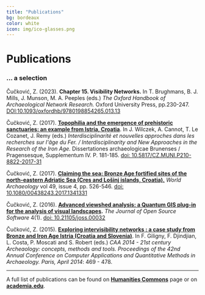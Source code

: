 ```yaml
---
title: "Publications"
bg: bordeaux
color: white
icon: img/ico-glasses.png
---
```


# Publications

### ... a selection
Čučković, Z. (2023). **Chapter 15. Visibility Networks.** In T. Brughmans, B. J. Mills, J. Munson, M. A. Peeples (eds.) *The Oxford Handbook of Archaeological Network Research.* Oxford University Press, pp.230-247. [DOI:10.1093/oxfordhb/9780198854265.013.13](https://dx.doi.org/10.1093/oxfordhb/9780198854265.013.13)

Čučković, Z. (2017). **[Topophilia and the emergence of prehistoric sanctuaries: an example from Istria, Croatia](https://zoran.hcommons.org/2018/topophilia-article)**. In J. Wilczek, A. Cannot, T. Le Cozanet, J. Remy (eds.) *Interdisciplinarité et nouvelles approches dans les recherches sur l'âge du Fer. / Interdisciplinarity and New Approaches in the Research of the Iron Age.* Dissertationes archaeologicae Brunenses / Pragensesque, Supplementum IV. P. 181-185.  [doi: 10.5817/CZ.MUNI.P210-8822-2017-31](https://dx.doi.org/10.5817/CZ.MUNI.P210-8822-2017-31)
  
Čučković, Z. (2017). [**Claiming the sea: Bronze Age fortified sites of the north-eastern Adriatic Sea (Cres and Lošinj islands, Croatia).**](https://zoran.hcommons.org/2017/claiming-the-sea) _World Archaeology_ vol 49, issue 4, pp. 526-546. [doi: 10.1080/00438243.2017.1341331](http://dx.doi.org/10.1080/00438243.2017.1341331)  
  
Čučković, Z. (2016). **[Advanced viewshed analysis: a Quantum GIS plug-in for the analysis of visual landscapes](https://zoran.hcommons.org/2016/article-joss).** _The Journal of Open Source Software_ 4(1). [doi: 10.21105/joss.00032](http://joss.theoj.org/papers/10.21105/joss.00032)  
  
Čučković, Z. (2015). [**Exploring intervisibility networks : a case study from Bronze and Iron Age Istria (Croatia and Slovenia)**](https://zoran.hcommons.org/2015/intervisibility-networks). In F. Giligny, F. Djindjian, L. Costa, P. Moscati and S. Robert (eds.) _CAA 2014 - 21st century Archeaology: concepts, methods and tools. Proceedings of the 42nd Annual Conference on Computer Applications and Quantitative Methods in Archaeology. Paris, April 2014_: 469 - 478.  
  
---------------------

A full list of publications can be found on [**Humanities Commons**](https://zoran.hcommons.org/publications/) page or on [**academia.edu**](http://univ-fcomte.academia.edu/zoran).  

